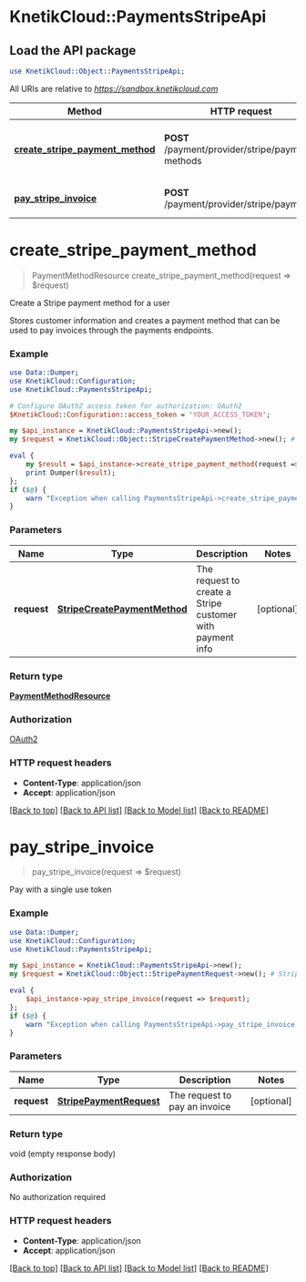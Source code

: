 # KnetikCloud::PaymentsStripeApi

## Load the API package
```perl
use KnetikCloud::Object::PaymentsStripeApi;
```

All URIs are relative to *https://sandbox.knetikcloud.com*

Method | HTTP request | Description
------------- | ------------- | -------------
[**create_stripe_payment_method**](PaymentsStripeApi.md#create_stripe_payment_method) | **POST** /payment/provider/stripe/payment-methods | Create a Stripe payment method for a user
[**pay_stripe_invoice**](PaymentsStripeApi.md#pay_stripe_invoice) | **POST** /payment/provider/stripe/payments | Pay with a single use token


# **create_stripe_payment_method**
> PaymentMethodResource create_stripe_payment_method(request => $request)

Create a Stripe payment method for a user

Stores customer information and creates a payment method that can be used to pay invoices through the payments endpoints.

### Example 
```perl
use Data::Dumper;
use KnetikCloud::Configuration;
use KnetikCloud::PaymentsStripeApi;

# Configure OAuth2 access token for authorization: OAuth2
$KnetikCloud::Configuration::access_token = 'YOUR_ACCESS_TOKEN';

my $api_instance = KnetikCloud::PaymentsStripeApi->new();
my $request = KnetikCloud::Object::StripeCreatePaymentMethod->new(); # StripeCreatePaymentMethod | The request to create a Stripe customer with payment info

eval { 
    my $result = $api_instance->create_stripe_payment_method(request => $request);
    print Dumper($result);
};
if ($@) {
    warn "Exception when calling PaymentsStripeApi->create_stripe_payment_method: $@\n";
}
```

### Parameters

Name | Type | Description  | Notes
------------- | ------------- | ------------- | -------------
 **request** | [**StripeCreatePaymentMethod**](StripeCreatePaymentMethod.md)| The request to create a Stripe customer with payment info | [optional] 

### Return type

[**PaymentMethodResource**](PaymentMethodResource.md)

### Authorization

[OAuth2](../README.md#OAuth2)

### HTTP request headers

 - **Content-Type**: application/json
 - **Accept**: application/json

[[Back to top]](#) [[Back to API list]](../README.md#documentation-for-api-endpoints) [[Back to Model list]](../README.md#documentation-for-models) [[Back to README]](../README.md)

# **pay_stripe_invoice**
> pay_stripe_invoice(request => $request)

Pay with a single use token

### Example 
```perl
use Data::Dumper;
use KnetikCloud::Configuration;
use KnetikCloud::PaymentsStripeApi;

my $api_instance = KnetikCloud::PaymentsStripeApi->new();
my $request = KnetikCloud::Object::StripePaymentRequest->new(); # StripePaymentRequest | The request to pay an invoice

eval { 
    $api_instance->pay_stripe_invoice(request => $request);
};
if ($@) {
    warn "Exception when calling PaymentsStripeApi->pay_stripe_invoice: $@\n";
}
```

### Parameters

Name | Type | Description  | Notes
------------- | ------------- | ------------- | -------------
 **request** | [**StripePaymentRequest**](StripePaymentRequest.md)| The request to pay an invoice | [optional] 

### Return type

void (empty response body)

### Authorization

No authorization required

### HTTP request headers

 - **Content-Type**: application/json
 - **Accept**: application/json

[[Back to top]](#) [[Back to API list]](../README.md#documentation-for-api-endpoints) [[Back to Model list]](../README.md#documentation-for-models) [[Back to README]](../README.md)

